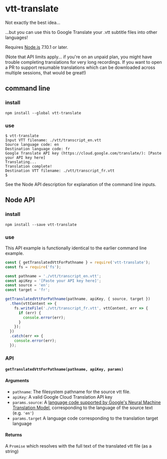 # vtt-translate

Not exactly the best idea...

...but you can use this to Google Translate your .vtt subtitle files into other languages!

Requires [Node.js](https://nodejs.org) 7.10.1 or later.

(Note that API limits apply... if you're on an unpaid plan, you might have trouble completing translations for very long recordings. If you want to open a PR to support resumable translations which can be downloaded across multiple sessions, that would be great!)

## command line

### install

```console
npm install --global vtt-translate
```

### use

```console
$ vtt-translate 
Input VTT filename: ./vtt/transcript_en.vtt
Source language code: en
Destination language code: fr
Google Translate API key (https://cloud.google.com/translate/): [Paste your API key here]
Translating...
Translation complete!
Destination VTT filename: ./vtt/transcript_fr.vtt
$
```

See the Node API description for explanation of the command line inputs.

## Node API

### install

```console
npm install --save vtt-translate
```

### use

This API example is functionally identical to the earlier command line example.

```js
const { getTranslatedVttForPathname } = require('vtt-translate');
const fs = require('fs');

const pathname = './vtt/transcript_en.vtt';
const apiKey = '[Paste your API key here]';
const source = 'en';
const target = 'fr';

getTranslatedVttForPathname(pathname, apiKey, { source, target })
  .then(vttContent => {
    fs.writeFile('./vtt/transcript_fr.vtt', vttContent, err => {
      if (err) {
        console.error(err);
      }
    });
  })
  .catch(err => {
    console.error(err);
  });
```

### API

#### `getTranslatedVttForPathname(pathname, apiKey, params)`

#### Arguments
* `pathname`: The filesystem pathname for the source vtt file.
* `apiKey`: A valid Google Cloud Translation API key
* `params.source`: A [language code supported by Google's Neural Machine Translation Model](https://cloud.google.com/translate/docs/languages#languages-nmt), corresponding to the language of the source text (e.g. `'en'`)
* `params.target` A language code corresponding to the translation target language

#### Returns
A `Promise` which resolves with the full text of the translated vtt file (as a string)
